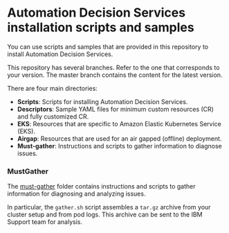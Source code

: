  # Automation Decision Services installation scripts and samples

You can use scripts and samples that are provided in this repository to install Automation Decision Services.

This repository has several branches. Refer to the one that corresponds to your version. The master branch contains the content for the latest version.
        
There are four main directories:

- **Scripts**: Scripts for installing Automation Decision Services.
- **Descriptors**: Sample YAML files for minimum custom resources (CR) and fully customized CR.
- **EKS**: Resources that are specific to Amazon Elastic Kubernetes Service (EKS).
- **Airgap**: Resources that are used for an air gapped (offline) deployment.
- **Must-gather**: Instructions and scripts to gather information to diagnose issues.

### MustGather
        
The [must-gather](must-gather) folder contains instructions and scripts to gather information for diagnosing and analyzing issues.

In particular, the `gather.sh` script assembles a `tar.gz` archive from your cluster setup and from pod logs.  This archive can be sent to the IBM Support team for analysis.
